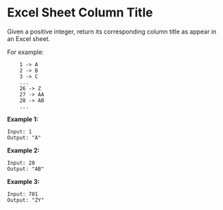 # Excel Sheet Column Title

Given a positive integer, return its corresponding column title as appear in an Excel sheet.

For example:

```pseudo
    1 -> A
    2 -> B
    3 -> C
    ...
    26 -> Z
    27 -> AA
    28 -> AB
    ...
```

__Example 1:__

```pseudo
Input: 1
Output: "A"
```

__Example 2:__

```pseudo
Input: 28
Output: "AB"
```

__Example 3:__

```pseudo
Input: 701
Output: "ZY"
```